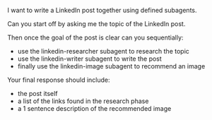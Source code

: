 I want to write a LinkedIn post together using defined subagents.

Can you start off by asking me the topic of the LinkedIn post.

Then once the goal of the post is clear can you sequentially:

- use the linkedin-researcher subagent to research the topic
- use the linkedin-writer subagent to write the post
- finally use the linkedin-image subagent to recommend an image

Your final response should include:
- the post itself
- a list of the links found in the research phase
- a 1 sentence description of the recommended image
